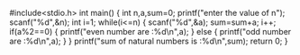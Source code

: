 #include<stdio.h>
int main()
{
	int n,a,sum=0;
	printf("enter the value of n");
	scanf("%d",&n);
	int i=1;
	while(i<=n)
	{
		scanf("%d",&a);
		sum=sum+a;
		i++;
		if(a%2==0)
		{
		printf("even number are :%d\n",a);
	    }
		else
		{
		printf("odd number are :%d\n",a);
	}
	}
	printf("sum of natural numbers is :%d\n",sum);
    return 0;
}
